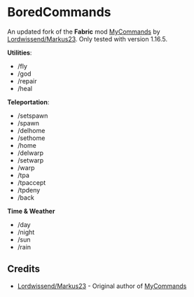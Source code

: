 # BoredCommands
An updated fork of the **Fabric** mod [MyCommands](https://github.com/Markus23/mycommands) by [Lordwissend/Markus23](https://www.curseforge.com/members/lordwissend/followers). Only tested with version 1.16.5.

**Utilities**:
- /fly
- /god
- /repair
- /heal

**Teleportation**:
- /setspawn
- /spawn
- /delhome
- /sethome
- /home
- /delwarp
- /setwarp
- /warp
- /tpa
- /tpaccept
- /tpdeny
- /back

**Time & Weather**
- /day
- /night
- /sun
- /rain

## Credits
- [Lordwissend/Markus23](https://www.curseforge.com/members/lordwissend/followers) - Original author of [MyCommands](https://github.com/Markus23/mycommands)
